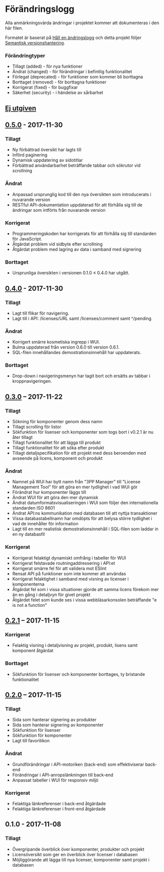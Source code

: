 # Förändringslogg
Alla anmärkningsvärda ändringar i projektet kommer att dokumenteras i den här filen.

Formatet är baserat på [Håll en ändringslogg] och detta projekt följer [Semantisk versionshantering].

[Håll en ändringslogg]: http://keepachangelog.com/sv/1.0.0/
[Semantisk versionshantering]: https://semver.org/lang/sv/spec/v2.0.0.html

### Förändringtyper
- Tillagt (added) - för nya funktioner
- Ändrat (changed) - för förändringar i befintlig funktionalitet
- Förlegat (deprecated) - för funktioner som kommer bli borttagna
- Borttaget (removed) - för borttagna funktioner
- Korrigerat (fixed) - för buggfixar
- Säkerhet (security) - i händelse av sårbarhet

## [Ej utgiven]

## [0.5.0] - 2017-11-30

### Tillagt
- Ny förbättrad översikt har lagts till
- Införd paginering
- Dynamisk uppdatering av sidotitlar
- Förbättrad användarbarhet beträffande tabbar och sökrutor vid scrollning

### Ändrat
- Anpassad ursprunglig kod till den nya översikten som introducerats i nuvarande version
- RESTful API-dokumentation uppdaterad för att förhålla sig till de ändringar som intförts från nuvarande version

### Korrigerat
- Programmeringskoden har korrigerats för att förhålla sig till standarden för JavaScript.
- Åtgärdat problem vid sidbyte efter scrollning
- Åtgärdat problem med lagring av data i samband med signering

### Borttaget
- Ursprunliga översikten i versionen 0.1.0 ≤ 0.4.0 har utgått.

## [0.4.0] - 2017-11-30

### Tillagt
- Lagt till flikar för navigering.
- Lagt till i API: /licenses/URL samt /licenses/comment samt ^/pending

### Ändrat
- Korrigert smärre kosmetiska ingrepp i WUI.
- Bulma uppdaterad från version 0.6.0 till version 0.6.1.
- SQL-filen innehållandes demostrationsinnehåll har uppdaterats.

### Borttaget
- Drop-down i navigeringsmenyn har tagit bort och ersätts av tabbar i kroppnavigeringen.

## [0.3.0] – 2017-11-22

### Tillagt
- Sökning för komponenter genom dess namn
- Tillagt scrolling för listor
- Sökfunktion för lisenser och komponenter som togs bort i v0.2.1 är nu åter tillagt
- Tillagt funktionalitet för att lägga till produkt
- Tillagt funktionalitet för att söka efter produkt
- Tillagt detaljspecifikation för ett projekt med dess beroenden med avseende på licens, komponent och produkt

### Ändrat
- Namnet på WUI har bytt namn från "3PP Manager" till "License Management Tool" för att göra en mer tydlighet i vad WUI gör
- Förändrat hur komponenter läggs till
- Ändrat WUI för att göra den mer dynamisk
- Ändrat datumformatsvisualiseringen i WUI som följer den internationella standarden ISO 8601
- Ändrat API:ns kommunikation med databasen till att nyttja transaktioner
- Vissa databastabellnamn har omdöpts för att belysa större tydlighet i vad de innehåller för information
- Lagt till en mer realistisk demostrationsinnehåll i SQL-filen som laddar in en ny databasfil

### Korrigerat
- Korrigerat felaktigt dynamiskt omfrång i tabeller för WUI
- Korrigerat felstavade routningaddressering i API:et
- Korrigerat smärre fel för att validera mot ESlint
- Rensat API på funktioner som inte kommer att användas
- Korrigerat felaktighet i samband med visning av licenser i komponenterna
- Åtgärdat fel som i vissa situationer gjorde att samma licens förekom mer än en gång i detaljvyn för givet projekt
- Åtgärdet felet som kunde ses i vissa webbläsarkonsolen beträffande "e is not a function"

## [0.2.1] – 2017-11-15

### Korrigerat
- Felaktig visning i detaljvisning av projekt, produkt, lisens samt komponent åtgärdat

### Borttaget
- Sökfunktion för lisenser och komponenter borttages, ty bristande funktionalitet

## [0.2.0] – 2017-11-15

### Tillagt
- Sida som hanterar signering av produkter
- Sida som hanterar signering av komponenter
- Sökfunktion för lisenser
- Sökfunktion för komponenter
- Lagt till favoritikon

### Ändrat
- Grundförändringar i API-motoriken (back-end) som effektiviserar back-end
- Förändringar i API-anropslänkningen till back-end
- Anpassat tabeller i WUI för responsiv miljö

### Korrigerat
- Felaktiga länkreferenser i back-end åtgärdade
- Felaktiga länkreferenser i front-end åtgärdade

## 0.1.0 - 2017-11-08

### Tillagt
- Övergripande överblick över komponenter, produkter och projekt
- Licensöversikt som ger en överblick över licenser i databasen
- Möjliggörande att lägga till nya licenser, komponenter samt projekt i databasen

[Ej utgiven]: https://github.com/SAAB2017/3PP-tool/compare/v0.5.0...HEAD
[0.5.0]: https://github.com/SAAB2017/3PP-tool/compare/v0.4.0...v0.5.0
[0.4.0]: https://github.com/SAAB2017/3PP-tool/compare/v0.3.0...v0.4.0
[0.3.0]: https://github.com/SAAB2017/3PP-tool/compare/v0.2.1...v0.3.0
[0.2.1]: https://github.com/SAAB2017/3PP-tool/compare/v0.2.0...v0.2.1
[0.2.0]: https://github.com/SAAB2017/3PP-tool/compare/v0.1.0...v0.2.0
